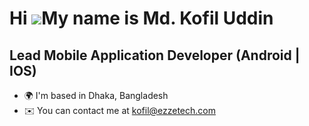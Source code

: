 Hi ![](https://user-images.githubusercontent.com/18350557/176309783-0785949b-9127-417c-8b55-ab5a4333674e.gif)My name is Md. Kofil Uddin
=======================================================================================================================================

Lead Mobile Application Developer (Android | IOS)
-------------------------------------------------

* 🌍  I'm based in Dhaka, Bangladesh
* ✉️  You can contact me at [kofil@ezzetech.com](mailto:kofil@ezzetech.com)

